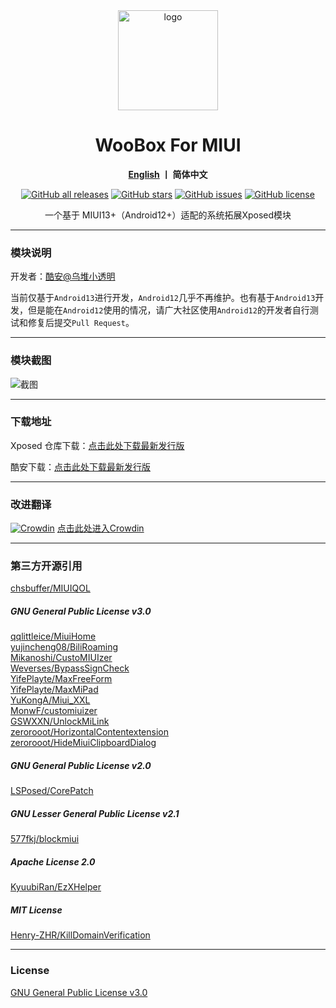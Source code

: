 <div align="center">
   <img width="160" src="https://raw.githubusercontent.com/LittleTurtle2333/SimplicityTools/main/doc/ic_launcher.png" alt="logo">
   <h1>WooBox For MIUI</h1>
   <p><b><a href="https://github.com/LittleTurtle2333/SimplicityTools/blob/main/README_EN.md">English</a>  丨 简体中文</b></p>
   </p>
   <a href="https://github.com/Xposed-Modules-Repo/com.lt2333.simplicitytools/releases"><img alt="GitHub all releases" src="https://img.shields.io/github/downloads/Xposed-Modules-Repo/com.lt2333.simplicitytools/total?label=Downloads"></a>
   <a href="https://github.com/LittleTurtle2333/SimplicityTools/stargazers"><img alt="GitHub stars" src="https://img.shields.io/github/stars/LittleTurtle2333/SimplicityTools"></a>
   <a href="https://github.com/LittleTurtle2333/SimplicityTools/issues"><img alt="GitHub issues" src="https://img.shields.io/github/issues/LittleTurtle2333/SimplicityTools"></a>
   <a href="https://github.com/LittleTurtle2333/SimplicityTools/blob/main/LICENSE"><img alt="GitHub license" src="https://img.shields.io/github/license/LittleTurtle2333/SimplicityTools"></a>
   <p>一个基于 MIUI13+（Android12+）适配的系统拓展Xposed模块</p>
</div>

---

### 模块说明
  

开发者：[酷安@乌堆小透明](http://www.coolapk.com/u/883441)  

当前仅基于`Android13`进行开发，`Android12`几乎不再维护。也有基于`Android13`开发，但是能在`Android12`使用的情况，请广大社区使用`Android12`的开发者自行测试和修复后提交`Pull Request`。

---

### 模块截图

![截图](https://raw.githubusercontent.com/LittleTurtle2333/SimplicityTools/main/doc/cn.jpg)

---

### 下载地址

Xposed
仓库下载：[点击此处下载最新发行版](https://github.com/Xposed-Modules-Repo/com.lt2333.simplicitytools/releases)

酷安下载：[点击此处下载最新发行版](https://www.coolapk.com/apk/com.lt2333.simplicitytools)

---

### 改进翻译
[![Crowdin](https://badges.crowdin.net/simplicitytools/localized.svg)](https://crowdin.com/project/simplicitytools) [点击此处进入Crowdin](https://crowdin.com/project/simplicitytools)

---

### 第三方开源引用

[chsbuffer/MIUIQOL](https://github.com/chsbuffer/MIUIQOL)  

##### GNU General Public License v3.0

[qqlittleice/MiuiHome](https://github.com/qqlittleice/MiuiHome)  
[yujincheng08/BiliRoaming](https://github.com/yujincheng08/BiliRoaming)  
[Mikanoshi/CustoMIUIzer](https://code.highspec.ru/Mikanoshi/CustoMIUIzer)  
[Weverses/BypassSignCheck](https://github.com/Weverses/BypassSignCheck)  
[YifePlayte/MaxFreeForm](https://github.com/YifePlayte/MaxFreeForm)  
[YifePlayte/MaxMiPad](https://github.com/YifePlayte/MaxMiPad)  
[YuKongA/Miui_XXL](https://github.com/YuKongA/Miui_XXL)  
[MonwF/customiuizer](https://github.com/MonwF/customiuizer)  
[GSWXXN/UnlockMiLink](https://github.com/GSWXXN/UnlockMiLink)  
[zerorooot/HorizontalContentextension](https://github.com/zerorooot/HorizontalContentextension)  
[zerorooot/HideMiuiClipboardDialog](https://github.com/zerorooot/HideMiuiClipboardDialog)  

##### GNU General Public License v2.0

[LSPosed/CorePatch](https://github.com/LSPosed/CorePatch)  

##### GNU Lesser General Public License v2.1

[577fkj/blockmiui](https://github.com/577fkj/blockmiui)  

##### Apache License 2.0

[KyuubiRan/EzXHelper](https://github.com/KyuubiRan/EzXHelper)  

##### MIT License

[Henry-ZHR/KillDomainVerification](https://github.com/Henry-ZHR/KillDomainVerification)  

---

### License

[GNU General Public License v3.0](https://github.com/LittleTurtle2333/SimplicityTools/blob/main/LICENSE)
